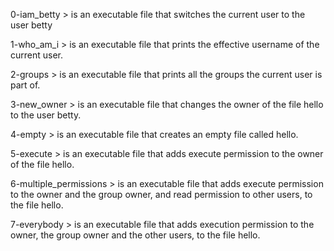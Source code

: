 0-iam_betty > is an executable file that switches the current user to the user betty

1-who_am_i > is an executable file that prints the effective username of the current user.

2-groups > is an executable file that prints all the groups the current user is part of.

3-new_owner > is an executable file that changes the owner of the file hello to the user betty.

4-empty > is an executable file that creates an empty file called hello.

5-execute > is an executable file that adds execute permission to the owner of the file hello.

6-multiple_permissions > is an executable file that adds execute permission to the owner and the group owner, and read permission to other users, to the file hello.

7-everybody > is an executable file that adds execution permission to the owner, the group owner and the other users, to the file hello.
